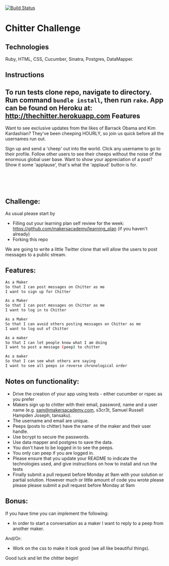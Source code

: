 [![Build Status](https://travis-ci.org/joejknowles/chitter-challenge.svg?branch=master)](https://travis-ci.org/joejknowles/chitter-challenge)

Chitter Challenge
=================

Technologies
------------
Ruby, HTML, CSS, Cucumber, Sinatra, Postgres, DataMapper.

Instructions
------------
To run tests clone repo, navigate to directory. Run command `bundle install`, then run `rake`. App can be found on Heroku at: http://thechitter.herokuapp.com
Features
--------
Want to see exclusive updates from the likes of Barrack Obama and Kim Kardashian? They've been cheeping HOURLY, so join us quick before all the usernames run out.

Sign up and send a 'cheep' out into the world. Click any username to go to their profile. Follow other users to see their cheeps without the noise of the enormous global user base. Want to show your appreciation of a post? Show it some 'applause', that's what the 'applaud' button is for.


<br>
<br>
<br>

Challenge:
-------

As usual please start by

* Filling out your learning plan self review for the week: https://github.com/makersacademy/learning_plan (if you haven't already)
* Forking this repo

We are going to write a little Twitter clone that will allow the users to post messages to a public stream.

Features:
-------

```sh
As a Maker
So that I can post messages on Chitter as me
I want to sign up for Chitter

As a Maker
So that I can post messages on Chitter as me
I want to log in to Chitter

As a Maker
So that I can avoid others posting messages on Chitter as me
I want to log out of Chitter

As a maker
So that I can let people know what I am doing
I want to post a message (peep) to chitter

As a maker
So that I can see what others are saying
I want to see all peeps in reverse chronological order
```

Notes on functionality:
------

* Drive the creation of your app using tests - either cucumber or rspec as you prefer
* Makers sign up to chitter with their email, password, name and a user name (e.g. sam@makersacademy.com, s3cr3t, Samuel Russell Hampden Joseph, tansaku).
* The username and email are unique.
* Peeps (posts to chitter) have the name of the maker and their user handle.
* Use bcrypt to secure the passwords.
* Use data mapper and postgres to save the data.
* You don't have to be logged in to see the peeps.
* You only can peep if you are logged in.
* Please ensure that you update your README to indicate the technologies used, and give instructions on how to install and run the tests
* Finally submit a pull request before Monday at 9am with your solution or partial solution.  However much or little amount of code you wrote please please please submit a pull request before Monday at 9am

Bonus:
-----

If you have time you can implement the following:

* In order to start a conversation as a maker I want to reply to a peep from another maker.

And/Or:

* Work on the css to make it look good (we all like beautiful things).

Good luck and let the chitter begin!
